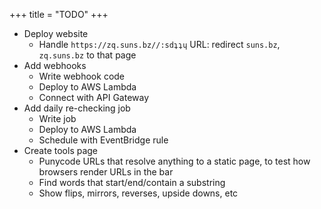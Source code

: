 +++
title = "TODO"
+++

* Deploy website
    * Handle `https://zq.suns.bz//:sdʇʇɥ` URL: redirect `suns.bz`, `zq.suns.bz` to that page
* Add webhooks
    * Write webhook code
    * Deploy to AWS Lambda
    * Connect with API Gateway
* Add daily re-checking job
    * Write job
    * Deploy to AWS Lambda
    * Schedule with EventBridge rule
* Create tools page
    * Punycode URLs that resolve anything to a static page, to test how browsers render URLs in the bar
    * Find words that start/end/contain a substring
    * Show flips, mirrors, reverses, upside downs, etc

